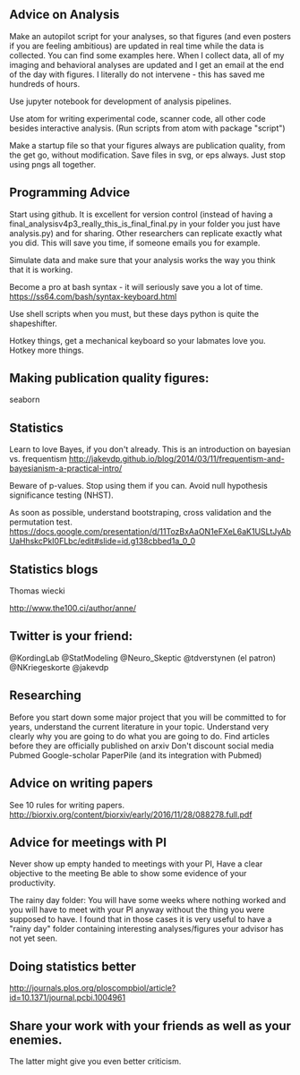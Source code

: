 
## Advice on Analysis
Make an autopilot script for your analyses, so that figures (and even posters if you are feeling ambitious) are updated in real time while the data is collected. You can find some examples here. When I collect data, all of my imaging and behavioral analyses are updated and I get an email at the end of the day with figures. I literally do not intervene - this has saved me hundreds of hours. 

Use jupyter notebook for development of analysis pipelines.

Use atom for writing experimental code, scanner code, all other code besides interactive analysis. 
(Run scripts from atom with package "script")

Make a startup file so that your figures always are publication quality, from the get go, without modification. Save files in svg, or eps always. Just stop using pngs all together. 

##  Programming Advice
Start using github. It is excellent for version control (instead of having a final_analysisv4p3_really_this_is_final_final.py in your folder you just have analysis.py) and for sharing. Other researchers can replicate exactly what you did. This will save you time, if someone emails you for example. 

Simulate data and make sure that your analysis works the way you think that it is working. 

Become a pro at bash syntax - it will seriously save you a lot of time. 
https://ss64.com/bash/syntax-keyboard.html

Use shell scripts when you must, but these days python is quite the shapeshifter. 

Hotkey things, get a mechanical keyboard so your labmates love you. Hotkey more things. 

##  Making publication quality figures:
seaborn

##  Statistics
Learn to love Bayes, if you don't already. 
This is an introduction on bayesian vs. frequentism
http://jakevdp.github.io/blog/2014/03/11/frequentism-and-bayesianism-a-practical-intro/

Beware of p-values. Stop using them if you can. Avoid null hypothesis significance testing (NHST). 

As soon as possible, understand bootstraping, cross validation and the permutation test. 
https://docs.google.com/presentation/d/11TozBxAaON1eFXeL6aK1USLtJyAbUaHhskcPkI0FLbc/edit#slide=id.g138cbbed1a_0_0 

##  Statistics blogs
Thomas wiecki

http://www.the100.ci/author/anne/

##  Twitter is your friend:
@KordingLab
@StatModeling
@Neuro_Skeptic 
@tdverstynen (el patron)
@NKriegeskorte
@jakevdp

##  Researching
Before you start down some major project that you will be committed to for years, understand the current literature in your topic. Understand very clearly why you are going to do what you are going to do. 
Find articles before they are officially published on arxiv
Don't discount social media
Pubmed
Google-scholar
PaperPile (and its integration with Pubmed)


##  Advice on writing papers
See 10 rules for writing papers. http://biorxiv.org/content/biorxiv/early/2016/11/28/088278.full.pdf

##  Advice for meetings with PI
Never show up empty handed to meetings with your PI, 
Have a clear objective to the meeting
Be able to show some evidence of your productivity. 

The rainy day folder:
You will have some weeks where nothing worked and you will have to meet with your PI anyway without the thing you were supposed to have. I found that in those cases it is very useful to have a "rainy day" folder containing interesting analyses/figures your advisor has not yet seen. 


##  Doing statistics better
http://journals.plos.org/ploscompbiol/article?id=10.1371/journal.pcbi.1004961

##  Share your work with your friends as well as your enemies. 
The latter might give you even better criticism.


